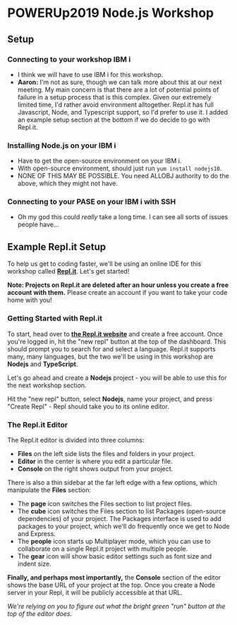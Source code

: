 # POWERUp2019 Node.js Workshop

## Setup

### Connecting to your workshop IBM i

* I think we will have to use IBM i for this workshop.
* **Aaron:** I'm not as sure, though we can talk more about this at our next meeting. My main concern is that there are a lot of potential points of failure in a setup process that is this complex. Given our extremely limited time, I'd rather avoid environment alltogether. Repl.it has full Javascript, Node, and Typescript support, so I'd prefer to use it. I added an example setup section at the bottom if we do decide to go with Repl.it.

### Installing Node.js on your IBM i

* Have to get the open-source environment on your IBM i.
* With open-source environment, should just run `yum install nodejs10`.
* NONE OF THIS MAY BE POSSIBLE. You need ALLOBJ authority to do the above, which they might not have.

### Connecting to your PASE on your IBM i with SSH

* Oh my god this could _really_ take a long time. I can see all sorts of issues people have...

### 

## Example Repl.it Setup

To help us get to coding faster, we'll be using an online IDE for this workshop called **[Repl.it](https://Repl.it)**. Let's get started!

**Note: Projects on Repl.it are deleted after an hour unless you create a free account with them.** Please create an account if you want to take your code home with you!

### Getting Started with Repl.it

To start, head over to <a href="https://repl.it" target="_blank">**the Repl.it website**</a> and create a free account. Once you're logged in, hit the "new repl" button at the top of the dashboard. This should prompt you to search for and select a language. Repl.it supports many, many languages, but the two we'll be using in this workshop are **Nodejs** and **TypeScript**.

Let's go ahead and create a **Nodejs** project - you will be able to use this for the next workshop section.

Hit the "new repl" button, select **Nodejs**, name your project, and press "Create Repl" - Repl should take you to its online editor.

### The Repl.it Editor

The Repl.it editor is divided into three columns:

* **Files** on the left side lists the files and folders in your project.
* **Editor** in the center is where you edit a particular file.
* **Console** on the right shows output from your project.

There is also a thin sidebar at the far left edge with a few options, which manipulate the **Files** section:

* The **page** icon switches the Files section to list project files.
* The **cube** icon switches the Files section to list Packages (open-source dependencies) of your project. The Packages interface is used to add packages to your project, which we'll do frequently once we get to Node and Express.
* The **people** icon starts up Multiplayer mode, which you can use to collaborate on a single Repl.it project with multiple people.
* The **gear** icon will show basic editor settings such as font size and indent size.

**Finally, and perhaps most importantly,** the **Console** section of the editor shows the base URL of your project at the top. Once you create a Node server in your Repl, it will be publicly accessible at that URL.

_We're relying on you to figure out what the bright green "run" button at the top of the editor does._
